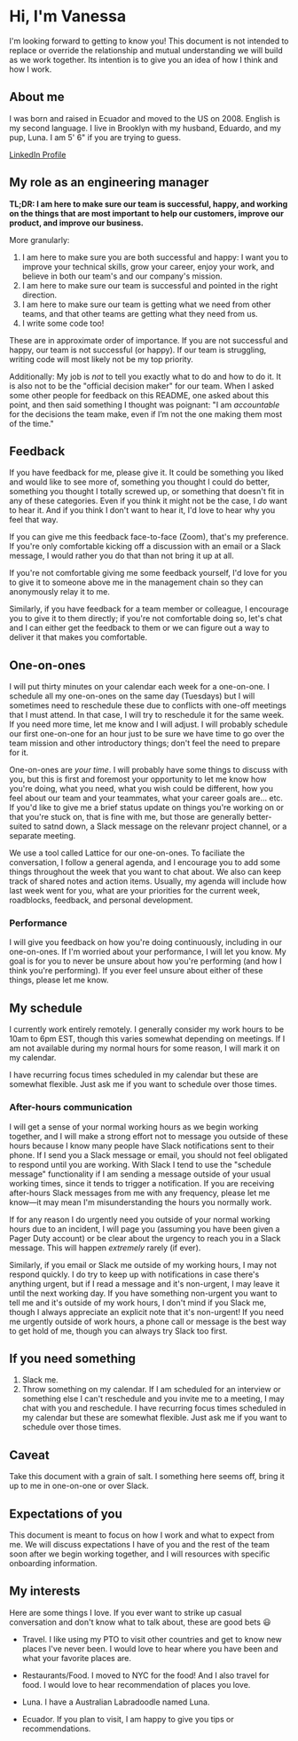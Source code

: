 # Hi, I'm Vanessa

I'm looking forward to getting to know you! This document is not intended to replace or override the relationship and mutual understanding we will build as we work together. Its intention is to give you an idea of how I think and how I work.

## About me

I was born and raised in Ecuador and moved to the US on 2008. English is my second language. I live in Brooklyn with my husband, Eduardo, and my pup, Luna. I am 5' 6" if you are trying to guess. 

[LinkedIn Profile](https://www.linkedin.com/in/software-engineering-manager/)


## My role as an engineering manager
**TL;DR: I am here to make sure our team is successful, happy, and working on the things that are most important to help our customers, improve our product, and improve our business.**

More granularly:

1.  I am here to make sure you are both successful and happy: I want you to improve your technical skills, grow your career, enjoy your work, and believe in both our team's and our company's mission.
2.  I am here to make sure our team is successful and pointed in the right direction.
3.  I am here to make sure our team is getting what we need from other teams, and that other teams are getting what they need from us.
4.  I write some code too!

These are in approximate order of importance. If you are not successful and happy, our team is not successful (or happy). If our team is struggling, writing code will most likely not be my top priority.

Additionally: My job is _not_ to tell you exactly what to do and how to do it. It is also not to be the "official decision maker" for our team. When I asked some other people for feedback on this README, one asked about this point, and then said something I thought was poignant: "I am _accountable_ for the decisions the team make, even if I’m not the one making them most of the time."

## Feedback

If you have feedback for me, please give it. It could be something you liked and would like to see more of, something you thought I could do better, something you thought I totally screwed up, or something that doesn't fit in any of these categories. Even if you think it might not be the case, I _do_ want to hear it. And if you think I don't want to hear it, I'd love to hear why you feel that way.

If you can give me this feedback face-to-face (Zoom), that's my preference. If you're only comfortable kicking off a discussion with an email or a Slack message, I would rather you do that than not bring it up at all.

If you're not comfortable giving me some feedback yourself, I'd love for you to give it to someone above me in the management chain so they can anonymously relay it to me.

Similarly, if you have feedback for a team member or colleague, I encourage you to give it to them directly; if you're not comfortable doing so, let's chat and I can either get the feedback to them or we can figure out a way to deliver it that makes you comfortable.

## One-on-ones

I will put thirty minutes on your calendar each week for a one-on-one. I schedule all my one-on-ones on the same day (Tuesdays) but I will sometimes need to reschedule these due to conflicts with one-off meetings that I must attend. In that case, I will try to reschedule it for the same week. If you need more time, let me know and I will adjust. I will probably schedule our first one-on-one for an hour just to be sure we have time to go over the team mission and other introductory things; don't feel the need to prepare for it.

One-on-ones are _your time_. I will probably have some things to discuss with you, but this is first and foremost your opportunity to let me know how you're doing, what you need, what you wish could be different, how you feel about our team and your teammates, what your career goals are... etc. If you'd like to give me a brief status update on things you're working on or that you're stuck on, that is fine with me, but those are generally better-suited to satnd down, a Slack message on the relevanr project channel, or a separate meeting.

We use a tool called Lattice for our one-on-ones. To faciliate the conversation, I follow a general agenda, and I encourage you to add some things throughout the week that you want to chat about. We also can keep track of shared notes and action items. Usually, my agenda will include how last week went for you, what are your priorities for the current week, roadblocks, feedback, and personal development. 




### Performance

I will give you feedback on how you're doing continuously, including in our one-on-ones. If I'm worried about your performance, I will let you know. My goal is for you to never be unsure about how you're performing (and how I think you're performing). If you ever feel unsure about either of these things, please let me know.

## My schedule

I currently work entirely remotely. I generally consider my work hours to be 10am to 6pm EST, though this varies somewhat depending on meetings. If I am not available during my normal hours for some reason, I will mark it on my calendar. 

I have recurring focus times scheduled in my calendar but these are somewhat flexible. Just ask me if you want to schedule over those times.


### After-hours communication

I will get a sense of your normal working hours as we begin working together, and I will make a strong effort not to message you outside of these hours because I know many people have Slack notifications sent to their phone. If I send you a Slack message or email, you should not feel obligated to respond until you are working. With Slack I tend to use the "schedule message" functionality if I am sending a message outside of your usual working times, since it tends to trigger a notification. If you are receiving after-hours Slack messages from me with any frequency, please let me know—it may mean I'm misunderstanding the hours you normally work.

If for any reason I do urgently need you outside of your normal working hours due to an incident, I will page you (assuming you have been given a Pager Duty account) or be clear about the urgency to reach you in a Slack message. This will happen _extremely_ rarely (if ever).

Similarly, if you email or Slack me outside of my working hours, I may not respond quickly. I do try to keep up with notifications in case there's anything urgent, but if I read a message and it's non-urgent, I may leave it until the next working day. If you have something non-urgent you want to tell me and it's outside of my work hours, I don't mind if you Slack me, though I always appreciate an explicit note that it's non-urgent! If you need me urgently outside of work hours, a phone call or message is the best way to get hold of me, though you can always try Slack too first.

## If you need something

1.  Slack me.
2.  Throw something on my calendar. If I am scheduled for an interview or something else I can't reschedule and you invite me to a meeting, I may chat with you and reschedule. I have recurring focus times scheduled in my calendar but these are somewhat flexible. Just ask me if you want to schedule over those times.


## Caveat

Take this document with a grain of salt. I something here seems off, bring it up to me in one-on-one or over Slack.

## Expectations of you

This document is meant to focus on how I work and what to expect from me. We will discuss expectations I have of you and the rest of the team soon after we begin working together, and I will resources with specific onboarding information.

## My interests
Here are some things I love. If you ever want to strike up casual conversation and don't know what to talk about, these are good bets :smiley:

* Travel. I like using my PTO to visit other countries and get to know new places I've never been. I would love to hear where you have been and what your favorite places are.

* Restaurants/Food. I moved to NYC for the food! And I also travel for food. I would love to hear recommendation of places you love.

* Luna. I have a Australian Labradoodle named Luna. 

* Ecuador. If you plan to visit, I am happy to give you tips or recommendations.
